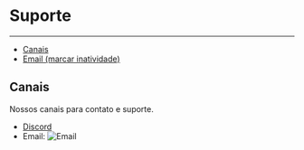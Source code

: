 # Suporte

---

- [Canais](#canais)
- [Email (marcar inatividade)](#1)

<a name="canais"></a>
## Canais    

Nossos canais para contato e suporte.

 - [Discord](https://denerdtv.com/discord)
 - Email: ![Email](/images/email.png)
